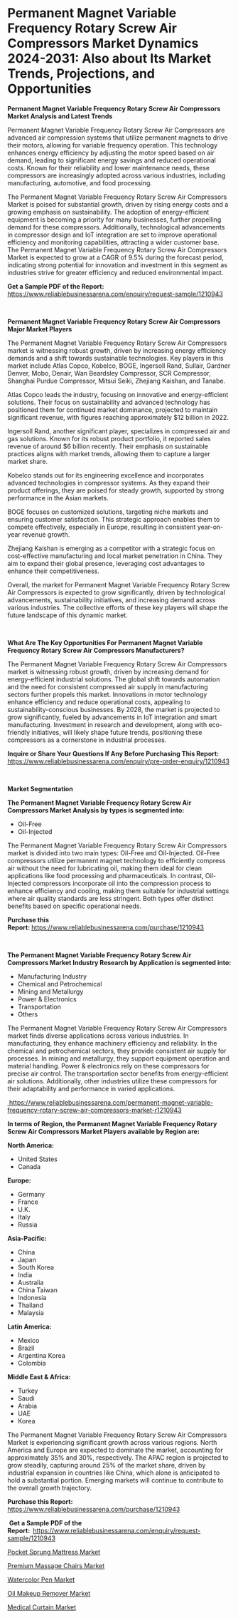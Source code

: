 <p><h1>Permanent Magnet Variable Frequency Rotary Screw Air Compressors Market Dynamics 2024-2031: Also about Its Market Trends, Projections, and Opportunities</h1></p><p><strong>Permanent Magnet Variable Frequency Rotary Screw Air Compressors Market Analysis and Latest Trends</strong></p>
<p><p>Permanent Magnet Variable Frequency Rotary Screw Air Compressors are advanced air compression systems that utilize permanent magnets to drive their motors, allowing for variable frequency operation. This technology enhances energy efficiency by adjusting the motor speed based on air demand, leading to significant energy savings and reduced operational costs. Known for their reliability and lower maintenance needs, these compressors are increasingly adopted across various industries, including manufacturing, automotive, and food processing.</p><p>The Permanent Magnet Variable Frequency Rotary Screw Air Compressors Market is poised for substantial growth, driven by rising energy costs and a growing emphasis on sustainability. The adoption of energy-efficient equipment is becoming a priority for many businesses, further propelling demand for these compressors. Additionally, technological advancements in compressor design and IoT integration are set to improve operational efficiency and monitoring capabilities, attracting a wider customer base. The Permanent Magnet Variable Frequency Rotary Screw Air Compressors Market is expected to grow at a CAGR of 9.5% during the forecast period, indicating strong potential for innovation and investment in this segment as industries strive for greater efficiency and reduced environmental impact.</p></p>
<p><strong>Get a Sample PDF of the Report:&nbsp;</strong> <a href="https://www.reliablebusinessarena.com/enquiry/request-sample/1210943?utm_campaign=1285&utm_medium=2&utm_source=Github&utm_content=ia&utm_term=04102024&utm_id=permanent-magnet-variable-frequency-rotary-screw-air-compressors">https://www.reliablebusinessarena.com/enquiry/request-sample/1210943</a></p>
<p>&nbsp;</p>
<p><strong>Permanent Magnet Variable Frequency Rotary Screw Air Compressors Major Market Players</strong></p>
<p><p>The Permanent Magnet Variable Frequency Rotary Screw Air Compressors market is witnessing robust growth, driven by increasing energy efficiency demands and a shift towards sustainable technologies. Key players in this market include Atlas Copco, Kobelco, BOGE, Ingersoll Rand, Sullair, Gardner Denver, Mobo, Denair, Wan Beardsley Compressor, SCR Compressor, Shanghai Purdue Compressor, Mitsui Seiki, Zhejiang Kaishan, and Tanabe.</p><p>Atlas Copco leads the industry, focusing on innovative and energy-efficient solutions. Their focus on sustainability and advanced technology has positioned them for continued market dominance, projected to maintain significant revenue, with figures reaching approximately $12 billion in 2022.</p><p>Ingersoll Rand, another significant player, specializes in compressed air and gas solutions. Known for its robust product portfolio, it reported sales revenue of around $6 billion recently. Their emphasis on sustainable practices aligns with market trends, allowing them to capture a larger market share.</p><p>Kobelco stands out for its engineering excellence and incorporates advanced technologies in compressor systems. As they expand their product offerings, they are poised for steady growth, supported by strong performance in the Asian markets.</p><p>BOGE focuses on customized solutions, targeting niche markets and ensuring customer satisfaction. This strategic approach enables them to compete effectively, especially in Europe, resulting in consistent year-on-year revenue growth.</p><p>Zhejiang Kaishan is emerging as a competitor with a strategic focus on cost-effective manufacturing and local market penetration in China. They aim to expand their global presence, leveraging cost advantages to enhance their competitiveness.</p><p>Overall, the market for Permanent Magnet Variable Frequency Rotary Screw Air Compressors is expected to grow significantly, driven by technological advancements, sustainability initiatives, and increasing demand across various industries. The collective efforts of these key players will shape the future landscape of this dynamic market.</p></p>
<p>&nbsp;</p>
<p><strong>What Are The Key Opportunities For Permanent Magnet Variable Frequency Rotary Screw Air Compressors Manufacturers?</strong></p>
<p><p>The Permanent Magnet Variable Frequency Rotary Screw Air Compressors market is witnessing robust growth, driven by increasing demand for energy-efficient industrial solutions. The global shift towards automation and the need for consistent compressed air supply in manufacturing sectors further propels this market. Innovations in motor technology enhance efficiency and reduce operational costs, appealing to sustainability-conscious businesses. By 2028, the market is projected to grow significantly, fueled by advancements in IoT integration and smart manufacturing. Investment in research and development, along with eco-friendly initiatives, will likely shape future trends, positioning these compressors as a cornerstone in industrial processes.</p></p>
<p><strong>Inquire or Share Your Questions If Any Before Purchasing This Report:</strong> <a href="https://www.reliablebusinessarena.com/enquiry/pre-order-enquiry/1210943?utm_campaign=1285&utm_medium=2&utm_source=Github&utm_content=ia&utm_term=04102024&utm_id=permanent-magnet-variable-frequency-rotary-screw-air-compressors">https://www.reliablebusinessarena.com/enquiry/pre-order-enquiry/1210943</a></p>
<p>&nbsp;</p>
<p><strong>Market Segmentation</strong></p>
<p><strong>The Permanent Magnet Variable Frequency Rotary Screw Air Compressors Market Analysis by types is segmented into:</strong></p>
<p><ul><li>Oil-Free</li><li>Oil-Injected</li></ul></p>
<p><p>The Permanent Magnet Variable Frequency Rotary Screw Air Compressors market is divided into two main types: Oil-Free and Oil-Injected. Oil-Free compressors utilize permanent magnet technology to efficiently compress air without the need for lubricating oil, making them ideal for clean applications like food processing and pharmaceuticals. In contrast, Oil-Injected compressors incorporate oil into the compression process to enhance efficiency and cooling, making them suitable for industrial settings where air quality standards are less stringent. Both types offer distinct benefits based on specific operational needs.</p></p>
<p><strong>Purchase this Report:&nbsp;</strong><a href="https://www.reliablebusinessarena.com/purchase/1210943?utm_campaign=1285&utm_medium=2&utm_source=Github&utm_content=ia&utm_term=04102024&utm_id=permanent-magnet-variable-frequency-rotary-screw-air-compressors">https://www.reliablebusinessarena.com/purchase/1210943</a></p>
<p>&nbsp;</p>
<p><strong>The Permanent Magnet Variable Frequency Rotary Screw Air Compressors Market Industry Research by Application is segmented into:</strong></p>
<p><ul><li>Manufacturing Industry</li><li>Chemical and Petrochemical</li><li>Mining and Metallurgy</li><li>Power & Electronics</li><li>Transportation</li><li>Others</li></ul></p>
<p><p>The Permanent Magnet Variable Frequency Rotary Screw Air Compressors market finds diverse applications across various industries. In manufacturing, they enhance machinery efficiency and reliability. In the chemical and petrochemical sectors, they provide consistent air supply for processes. In mining and metallurgy, they support equipment operation and material handling. Power & electronics rely on these compressors for precise air control. The transportation sector benefits from energy-efficient air solutions. Additionally, other industries utilize these compressors for their adaptability and performance in varied applications.</p></p>
<p><a href="https://www.reliablebusinessarena.com/permanent-magnet-variable-frequency-rotary-screw-air-compressors-market-r1210943?utm_campaign=1285&utm_medium=2&utm_source=Github&utm_content=ia&utm_term=04102024&utm_id=permanent-magnet-variable-frequency-rotary-screw-air-compressors">&nbsp;https://www.reliablebusinessarena.com/permanent-magnet-variable-frequency-rotary-screw-air-compressors-market-r1210943</a></p>
<p><strong>In terms of Region, the Permanent Magnet Variable Frequency Rotary Screw Air Compressors Market Players available by Region are:</strong></p>
<p>
    <p> <strong> North America: </strong>
        <ul>
            <li>United States</li>
            <li>Canada</li>
        </ul>
        </p> 
    <p> <strong> Europe: </strong>
        <ul>
            <li>Germany</li>
            <li>France</li>
            <li>U.K.</li>
            <li>Italy</li>
            <li>Russia</li>
        </ul>
        </p> 
    <p> <strong> Asia-Pacific: </strong>
        <ul>
            <li>China</li>
            <li>Japan</li>
            <li>South Korea</li>
            <li>India</li>
            <li>Australia</li>
            <li>China Taiwan</li>
            <li>Indonesia</li>
            <li>Thailand</li>
            <li>Malaysia</li>
        </ul>
        </p> 
    <p> <strong> Latin America: </strong>
        <ul>
            <li>Mexico</li>
            <li>Brazil</li>
            <li>Argentina Korea</li>
            <li>Colombia</li>
        </ul>
        </p> 
    <p> <strong> Middle East & Africa: </strong>
        <ul>
            <li>Turkey</li>
            <li>Saudi</li>
            <li>Arabia</li>
            <li>UAE</li>
            <li>Korea</li>
        </ul>
    </p>
    </p>
<p><p>The Permanent Magnet Variable Frequency Rotary Screw Air Compressors Market is experiencing significant growth across various regions. North America and Europe are expected to dominate the market, accounting for approximately 35% and 30%, respectively. The APAC region is projected to grow steadily, capturing around 25% of the market share, driven by industrial expansion in countries like China, which alone is anticipated to hold a substantial portion. Emerging markets will continue to contribute to the overall growth trajectory.</p></p>
<p><strong>Purchase this Report: </strong><a href="https://www.reliablebusinessarena.com/purchase/1210943?utm_campaign=1285&utm_medium=2&utm_source=Github&utm_content=ia&utm_term=04102024&utm_id=permanent-magnet-variable-frequency-rotary-screw-air-compressors">https://www.reliablebusinessarena.com/purchase/1210943</a></p>
<p>&nbsp;<strong>Get a Sample PDF of the Report:&nbsp;&nbsp;</strong><a href="https://www.reliablebusinessarena.com/enquiry/request-sample/1210943?utm_campaign=1285&utm_medium=2&utm_source=Github&utm_content=ia&utm_term=04102024&utm_id=permanent-magnet-variable-frequency-rotary-screw-air-compressors">https://www.reliablebusinessarena.com/enquiry/request-sample/1210943</a></p>
<p><strong></strong></p>
<p><p><a href="https://www.linkedin.com/pulse/pocket-sprung-mattress-market-research-report-exploring-size-rokwc?utm_campaign=1285&utm_medium=2&utm_source=Github&utm_content=ia&utm_term=04102024&utm_id=permanent-magnet-variable-frequency-rotary-screw-air-compressors">Pocket Sprung Mattress Market</a></p><p><a href="https://www.linkedin.com/pulse/investment-opportunities-premium-massage-chairs-sector-risk-analysis-dphge?utm_campaign=1285&utm_medium=2&utm_source=Github&utm_content=ia&utm_term=04102024&utm_id=permanent-magnet-variable-frequency-rotary-screw-air-compressors">Premium Massage Chairs Market</a></p><p><a href="https://www.linkedin.com/pulse/watercolor-pen-market-trends-focusing-insight-forecast-analysis-zd5ic?utm_campaign=1285&utm_medium=2&utm_source=Github&utm_content=ia&utm_term=04102024&utm_id=permanent-magnet-variable-frequency-rotary-screw-air-compressors">Watercolor Pen Market</a></p><p><a href="https://www.linkedin.com/pulse/global-perspectives-oil-makeup-remover-market-trends-forecast-tqvzc?utm_campaign=1285&utm_medium=2&utm_source=Github&utm_content=ia&utm_term=04102024&utm_id=permanent-magnet-variable-frequency-rotary-screw-air-compressors">Oil Makeup Remover Market</a></p><p><a href="https://www.linkedin.com/pulse/insights-medical-curtain-industry-market-financial-status-size-fvt5c?utm_campaign=1285&utm_medium=2&utm_source=Github&utm_content=ia&utm_term=04102024&utm_id=permanent-magnet-variable-frequency-rotary-screw-air-compressors">Medical Curtain Market</a></p></p>